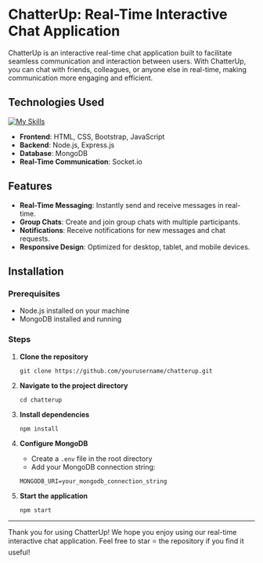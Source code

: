 # ChatterUp: Real-Time Interactive Chat Application
ChatterUp is an interactive real-time chat application built to facilitate seamless communication and interaction between users. With ChatterUp, you can chat with friends, colleagues, or anyone else in real-time, making communication more engaging and efficient.

## Technologies Used
[![My Skills](https://skillicons.dev/icons?i=html,css,bootstrap,js,nodejs,express,mongodb)](https://skillicons.dev)
- **Frontend**: HTML, CSS, Bootstrap, JavaScript
- **Backend**: Node.js, Express.js
- **Database**: MongoDB
- **Real-Time Communication**: Socket.io

## Features

- **Real-Time Messaging**: Instantly send and receive messages in real-time.
- **Group Chats**: Create and join group chats with multiple participants.
- **Notifications**: Receive notifications for new messages and chat requests.
- **Responsive Design**: Optimized for desktop, tablet, and mobile devices.



## Installation

### Prerequisites

- Node.js installed on your machine
- MongoDB installed and running

### Steps

1. **Clone the repository**

    ```
    git clone https://github.com/yourusername/chatterup.git
    ```

2. **Navigate to the project directory**

    ```
    cd chatterup
    ```

3. **Install dependencies**

    ```
    npm install
    ```

4. **Configure MongoDB**

    - Create a `.env` file in the root directory
    - Add your MongoDB connection string:

    ```
    MONGODB_URI=your_mongodb_connection_string
    ```

5. **Start the application**

    ```
    npm start
    ```

---

Thank you for using ChatterUp! We hope you enjoy using our real-time interactive chat application. Feel free to star ⭐ the repository if you find it useful!
